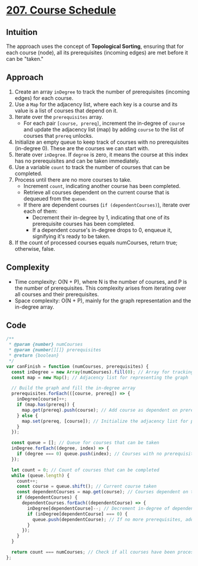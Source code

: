 # [207. Course Schedule](https://leetcode.com/problems/course-schedule/description/)

## Intuition

The approach uses the concept of **Topological Sorting**, ensuring that for each course (node), all its prerequisites (incoming edges) are met before it can be "taken."

## Approach

1. Create an array `inDegree` to track the number of prerequisites (incoming edges) for each course.
2. Use a `Map` for the adjacency list, where each key is a course and its value is a list of courses that depend on it.
3. Iterate over the `prerequisites` array.
   - For each pair `[course, prereq]`, increment the in-degree of `course` and update the adjacency list (map) by adding `course` to the list of courses that `prereq` unlocks.
4. Initialize an empty queue to keep track of courses with no prerequisites (in-degree 0). These are the courses we can start with.
5. Iterate over `inDegree`. If `degree` is zero, it means the course at this index has no prerequisites and can be taken immediately.
6. Use a variable `count` to track the number of courses that can be completed.
7. Process until there are no more courses to take.
   - Increment `count`, indicating another course has been completed.
   - Retrieve all courses dependent on the current course that is dequeued from the `queue`.
   - If there are dependent courses (`if (dependentCourses)`), iterate over each of them:
      - Decrement their in-degree by 1, indicating that one of its prerequisite courses has been completed.
      - If a dependent course's in-degree drops to 0, enqueue it, signifying it's ready to be taken. 
8. If the count of processed courses equals numCourses, return true; otherwise, false.

## Complexity

- Time complexity: O(N + P), where N is the number of courses, and P is the number of prerequisites. This complexity arises from iterating over all courses and their prerequisites.
- Space complexity: O(N + P), mainly for the graph representation and the in-degree array.

## Code

```javascript
/**
 * @param {number} numCourses
 * @param {number[][]} prerequisites
 * @return {boolean}
 */
var canFinish = function (numCourses, prerequisites) {
  const inDegree = new Array(numCourses).fill(0); // Array for tracking in-degrees of each course
  const map = new Map(); // Adjacency list for representing the graph

  // Build the graph and fill the in-degree array
  prerequisites.forEach(([course, prereq]) => {
    inDegree[course]++;
    if (map.has(prereq)) {
      map.get(prereq).push(course); // Add course as dependent on prereq
    } else {
      map.set(prereq, [course]); // Initialize the adjacency list for prereq
    }
  });

  const queue = []; // Queue for courses that can be taken
  inDegree.forEach((degree, index) => {
    if (degree === 0) queue.push(index); // Courses with no prerequisites
  });

  let count = 0; // Count of courses that can be completed
  while (queue.length) {
    count++;
    const course = queue.shift(); // Current course taken
    const dependentCourses = map.get(course); // Courses dependent on the current course
    if (dependentCourses) {
      dependentCourses.forEach((dependentCourse) => {
        inDegree[dependentCourse]--; // Decrement in-degree of dependent course
        if (inDegree[dependentCourse] === 0) {
          queue.push(dependentCourse); // If no more prerequisites, add to queue
        }
      });
    }
  }

  return count === numCourses; // Check if all courses have been processed};
};
```
